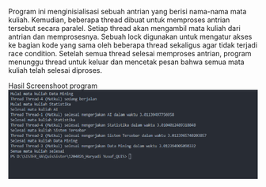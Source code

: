 
Program ini menginisialisasi sebuah antrian yang berisi nama-nama mata kuliah. Kemudian, beberapa thread dibuat untuk memproses antrian tersebut secara paralel. Setiap thread akan mengambil mata kuliah dari antrian dan memprosesnya. Sebuah lock digunakan untuk mengatur akses ke bagian kode yang sama oleh beberapa thread sekaligus agar tidak terjadi race condition. Setelah semua thread selesai memproses antrian, program menunggu thread untuk keluar dan mencetak pesan bahwa semua mata kuliah telah selesai diproses.

Hasil Screenshoot program
![Gambar Screenshoot](1204026_gambar.png)